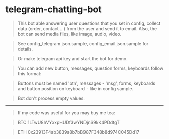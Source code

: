 # telegram-chatting-bot

> This bot able answering user questions that you set in config, collect data (order, contact ...) from the user and send it to email. Also, the bot can send media files, like image, audio, video.

> See config_telegram.json.sample, config_email.json.sample for details.

> Or make telegram api key and start the bot for demo.

> You can add new button, messages, question forms, keyboards follow this format:

> Buttons must be named 'btn<number>', messages - 'msg<number>', forms, keyboards and button position on keyboard - like in config sample. 


> Bot don't process empty values.

---

> If my code was useful for you may buy me tea: 

> BTC 1LTwU8hVYxxpHUDf3wYNDjnS9kK4PDdtgT

> ETH 0x23913F4ab3839a8b7bB987F348b8d974C045Dd17
